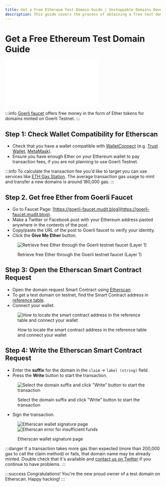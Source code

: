 ```yaml
---
title: Get a Free Ethereum Test Domain Guide | Unstoppable Domains Developer Portal
description: This guide covers the process of obtaining a free test domain, through direct smart contract calling on Etherscan.
---
```


# Get a Free Ethereum Test Domain Guide

<embed src="/snippets/_test-domain-explain.md" />

:::info
[Goerli faucet](https://goerli-faucet.slock.it/) offers free money in the form of Ether tokens for domains minted on Goerli Testnet.
:::

## Step 1: Check Wallet Compatibility for Etherscan

* Check that you have a wallet compatible with [WalletConnect](https://walletconnect.org/wallets) (e.g. [Trust Wallet](https://trustwallet.com), [MetaMask](https://metamask.io)).
* Ensure you have enough Ether on your Ethereum wallet to pay transaction fees, if you are not planning to use Goerli Testnet.

:::info
To calculate the transaction fee you'd like to target you can use services like [ETH Gas Station](https://ethgasstation.info/calculatorTxV.php). The average transaction gas usage to mint and transfer a new domains is around 180,000 gas.
:::

## Step 2. Get free Ether from Goerli Faucet

* Go to Faucet Page: [https://goerli-faucet.mudit.blog](https://goerli-faucet.mudit.blog).
* Make a Twitter or Facebook post with your Ethereum address pasted anywhere in the contents of the post.
* Copy/paste the URL of the post to Goerli faucet to verify your identity.
* Click the **Give Me Ether** button.

<figure>

![Retrieve free Ether through the Goerli testnet faucet (Layer 1)](/images/goerli-faucet-free-ether.png)

<figcaption>Retrieve free Ether through the Goerli testnet faucet (Layer 1)</figcaption>
</figure>

## Step 3: Open the Etherscan Smart Contract Request

* Open the domain request Smart Contract using [Etherscan](https://etherscan.io/address/0x1fC985cAc641ED5846b631f96F35d9b48Bc3b834#writeContract).
* To get a test domain on testnet, find the Smart Contract address in [reference table](/smart-contracts/contract-reference/cns-smart-contracts.md).
* Connect your wallet.

<figure>

![How to locate the smart contract address in the reference table and connect your wallet](/images/etherscan-steps-test-domain.png)

<figcaption>How to locate the smart contract address in the reference table and connect your wallet</figcaption>
</figure>

## Step 4: Write the Etherscan Smart Contract Request

* Enter the **suffix** for the domain in the `claim` -> `label (string)` field.
* Press the **Write** button to start the transaction.

<figure>

![Select the domain suffix and click "Write" button to start the transaction](/images/step-3.png)

<figcaption>Select the domain suffix and click "Write" button to start the transaction</figcaption>
</figure>

* Sign the transaction.

<figure>

![Etherscan wallet signature page](/images/step-4-etherscan-claim-domain-small.png '#display=inline-block;padding=15px;width=30%;')![Etherscan error for insufficient funds](/images/step-4-1-etherscan-claim-domain-small.png '#display=inline-block;padding=15px;width=25%;')

<figcaption>Etherscan wallet signature page</figcaption>
</figure>

:::danger
If a transaction takes more gas than expected (more than 200,000 gas to call the claim method) or fails, that domain name may be already minted. Double check that it's available and [contact us on Twitter](https://twitter.com/unstoppableweb) if you continue to have problems.
:::

:::success Congratulations!
You're the new proud owner of a test domain on Etherscan. Happy hacking!
:::
